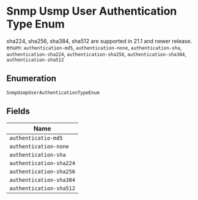 
# Snmp Usmp User Authentication Type Enum

sha224, sha256, sha384, sha512 are supported in 21.1 and newer release. enum: `authentication-md5`, `authentication-none`, `authentication-sha`, `authentication-sha224`, `authentication-sha256`, `authentication-sha384`, `authentication-sha512`

## Enumeration

`SnmpUsmpUserAuthenticationTypeEnum`

## Fields

| Name |
|  --- |
| `authenticatio-md5` |
| `authentication-none` |
| `authentication-sha` |
| `authentication-sha224` |
| `authentication-sha256` |
| `authentication-sha384` |
| `authentication-sha512` |

